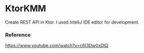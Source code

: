 # KtorKMM
Create REST API in Ktor. I used InteliJ IDE editor for development.

### Reference
https://www.youtube.com/watch?v=c6I3Dw0xDlQ
